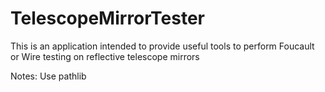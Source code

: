 # TelescopeMirrorTester
This is an application intended to provide useful tools to perform Foucault or Wire testing on reflective telescope mirrors

Notes:
Use pathlib 
